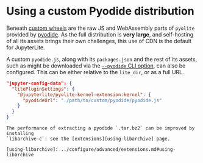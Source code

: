 # Using a custom Pyodide distribution

Beneath [custom wheels](./wheels.md) are the raw JS and WebAssembly parts of `pyolite`
provided by [pyodide](https://pyodide.org). As the full distribution is **very large**,
and self-hosting of all its assets brings their own challenges, this use of CDN is the
default for JupyterLite.

A custom `pyodide.js`, along with its `packages.json` and the rest of its assets, such
as might be downloaded via the
[`--pyodide` CLI option](../../reference/cli.ipynb#pyodide), can also be configured.
This can be either relative to the `lite_dir`, or as a full URL.

```json
"jupyter-config-data": {
  "litePluginSettings": {
    "@jupyterlite/pyolite-kernel-extension:kernel": {
      "pyodideUrl": "./path/to/custom/pyodide/pyodide.js"
    }
  }
}
```

```{hint}
The performance of extracting a pyodide `.tar.bz2` can be improved by installing
`libarchive-c`: see the [extensions][using-libarchive] page.

[using-libarchive]: ../configure/advanced/extensions.md#using-libarchive
```

